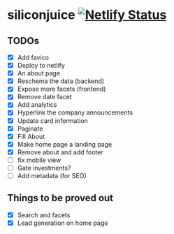 # siliconjuice [![Netlify Status](https://api.netlify.com/api/v1/badges/a4976102-b953-4fb5-86b4-d7b5b781c121/deploy-status)](https://app.netlify.com/sites/siliconjuice/deploys)

## TODOs

- [x] Add favico
- [x] Deploy to netlify
- [x] An about page
- [x] Reschema the data (backend)
- [x] Expose more facets (frontend)
- [x] Remove date facet
- [x] Add analytics
- [x] Hyperlink the company announcements
- [x] Update card information
- [x] Paginate
- [x] Fill About
- [x] Make home page a landing page
- [x] Remove about and add footer
- [ ] fix mobile view
- [ ] Gate investments?
- [ ] Add metadata (for SEO)

## Things to be proved out

- [x] Search and facets
- [x] Lead generation on home page
